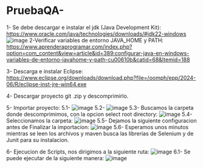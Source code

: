# PruebaQA-
1- Se debe descargar e instalar el jdk (Java Development Kit): https://www.oracle.com/java/technologies/downloads/#jdk22-windows
![image](https://github.com/user-attachments/assets/0bb6f473-8d9d-43c8-8bd7-82c0c9fdc2b4)
2-Verificar variables de entorno JAVA_HOME y PATH: https://www.aprenderaprogramar.com/index.php?option=com_content&view=article&id=389:configurar-java-en-windows-variables-de-entorno-javahome-y-path-cu00610b&catid=68&Itemid=188

3- Descarga e instalar Eclipse: https://www.eclipse.org/downloads/download.php?file=/oomph/epp/2024-06/R/eclipse-inst-jre-win64.exe

4- Descargar proyecto git .zip y descomprimirlo.

5- Importar proyecto:
  5.1- 
  ![image](https://github.com/user-attachments/assets/fea5a986-9d30-4add-97a9-37ba7bb9acfe)
  5.2- 
  ![image](https://github.com/user-attachments/assets/91aea595-6f85-4a76-a9c9-f1d3750a3016)
  5.3- Buscamos la carpeta donde descomprimimos, con la opcion select root directory: 
  ![image](https://github.com/user-attachments/assets/3d7341e8-43c1-430a-8a01-8a9de19ecda2)
  5.4- Seleccionamos la carpeta: 
  ![image](https://github.com/user-attachments/assets/f79e9a4d-b9b1-48ae-8731-254cc74bc3e8)
  5.5- Dejamos la siguiente configuracion antes de Finalizar la importacion: 
  ![image](https://github.com/user-attachments/assets/ae71f972-9a25-4062-8578-7121df6ffb09)
  5.6- Esperamos unos minutos mientras se leen los archivos y maven busca las librerias de Selenium y de Junit para su instalacion.
  
6- Ejecucion de Scripts, nos dirigimos a la siguiente ruta:
![image](https://github.com/user-attachments/assets/606d2743-182c-4482-9864-f86cbce64c0a)
  6.1- Se puede ejecutar de la siguiente manera: 
  ![image](https://github.com/user-attachments/assets/2713748b-0709-4e79-b045-18c21b61beb9)





 
